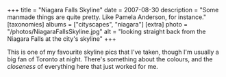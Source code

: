 +++
title = "Niagara Falls Skyline"
date = 2007-08-30
description = "Some manmade things are quite pretty. Like Pamela Anderson, for instance."
[taxonomies]
albums = ["cityscapes", "niagara"]
[extra]
photo = "/photos/NiagaraFallsSkyline.jpg"
alt = "looking straight back from the Niagara Falls at the city's skyline"
+++

This is one of my favourite skyline pics that I've taken, though I'm usually a big fan of Toronto at night. There's something about the colours, and the _closeness_ of everything here that just worked for me.
